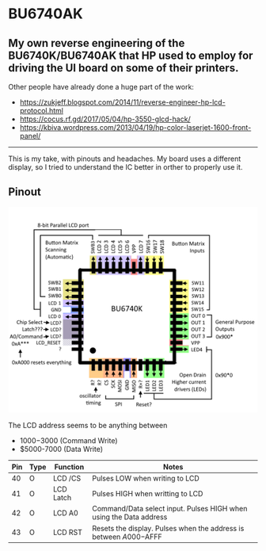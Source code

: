 # BU6740AK
My own reverse engineering of the BU6740K/BU6740AK that HP used to employ for driving the UI board on some of their printers.
-
Other people have already done a huge part of the work:
- https://zukjeff.blogspot.com/2014/11/reverse-engineer-hp-lcd-protocol.html
- https://cocus.rf.gd/2017/05/04/hp-3550-glcd-hack/
- https://kbiva.wordpress.com/2013/04/19/hp-color-laserjet-1600-front-panel/
---
This is my take, with pinouts and headaches. My board uses a different display, so I tried to understand the IC better in orther to properly use it.

## Pinout
![screenshot](BU6740.png)

The LCD address seems to be anything between
- $1000-$3000 (Command Write)
- $5000-7000 (Data Write)

| Pin | Type | Function | Notes |
|---|---|---|---|
| 40 | O | LCD /CS | Pulses LOW when writing to LCD |
| 41 | O | LCD Latch | Pulses HIGH when writting to LCD |
| 42 | O | LCD A0 | Command/Data select input. Pulses HIGH when using the Data address |
| 43 | O | LCD RST | Resets the display. Pulses when the address is between $A000-$AFFF |
